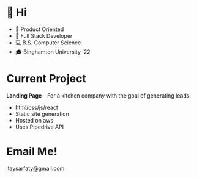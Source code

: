 # 👋 Hi
- 🎢 Product Oriented
- 🤝 Full Stack Developer
- 💻 B.S. Computer Science
- 🎓 Binghamton University '22

# Current Project
**Landing Page** - For a kitchen company with the goal of generating leads.
 - html/css/js/react
 - Static site generation
 - Hosted on aws
 - Uses Pipedrive API

# Email Me!
itaysarfaty@gmail.com 

<!--
**ItaySarfaty/ItaySarfaty** is a ✨ _special_ ✨ repository because its `README.md` (this file) appears on your GitHub profile.

Here are some ideas to get you started:

- 🔭 I’m currently working on ...
- 🌱 I’m currently learning ...
- 👯 I’m looking to collaborate on ...
- 🤔 I’m looking for help with ...
- 💬 Ask me about ...
- 📫 How to reach me: ...
- 😄 Pronouns: ...
- ⚡ Fun fact: ...
-->
